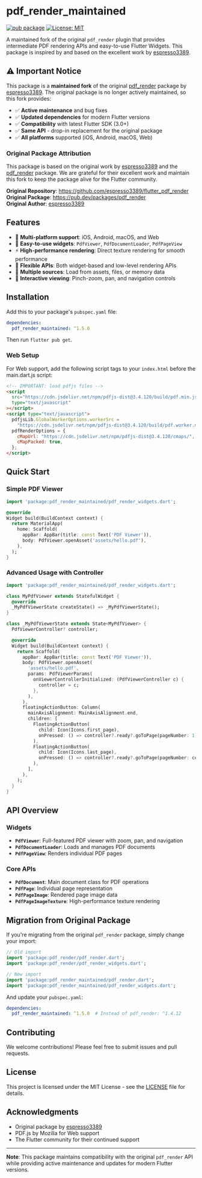 # pdf_render_maintained

[![pub package](https://img.shields.io/pub/v/pdf_render_maintained.svg)](https://pub.dev/packages/pdf_render_maintained)
[![License: MIT](https://img.shields.io/badge/License-MIT-yellow.svg)](https://opensource.org/licenses/MIT)

A maintained fork of the original `pdf_render` plugin that provides intermediate PDF rendering APIs and easy-to-use Flutter Widgets. This package is inspired by and based on the excellent work by [espresso3389](https://github.com/espresso3389).

## ⚠️ Important Notice

This package is a **maintained fork** of the original [pdf_render](https://pub.dev/packages/pdf_render) package by [espresso3389](https://github.com/espresso3389). The original package is no longer actively maintained, so this fork provides:

- ✅ **Active maintenance** and bug fixes
- ✅ **Updated dependencies** for modern Flutter versions
- ✅ **Compatibility** with latest Flutter SDK (3.0+)
- ✅ **Same API** - drop-in replacement for the original package
- ✅ **All platforms** supported (iOS, Android, macOS, Web)

### Original Package Attribution

This package is based on the original work by [espresso3389](https://github.com/espresso3389) and the [pdf_render](https://pub.dev/packages/pdf_render) package. We are grateful for their excellent work and maintain this fork to keep the package alive for the Flutter community.

**Original Repository**: https://github.com/espresso3389/flutter_pdf_render  
**Original Package**: https://pub.dev/packages/pdf_render  
**Original Author**: [espresso3389](https://github.com/espresso3389)

## Features

- 📱 **Multi-platform support**: iOS, Android, macOS, and Web
- 🎨 **Easy-to-use widgets**: `PdfViewer`, `PdfDocumentLoader`, `PdfPageView`
- ⚡ **High-performance rendering**: Direct texture rendering for smooth performance
- 🔧 **Flexible APIs**: Both widget-based and low-level rendering APIs
- 📄 **Multiple sources**: Load from assets, files, or memory data
- 🎯 **Interactive viewing**: Pinch-zoom, pan, and navigation controls

## Installation

Add this to your package's `pubspec.yaml` file:

```yaml
dependencies:
  pdf_render_maintained: ^1.5.0
```

Then run `flutter pub get`.

### Web Setup

For Web support, add the following script tags to your `index.html` before the main.dart.js script:

```html
<!-- IMPORTANT: load pdfjs files -->
<script
  src="https://cdn.jsdelivr.net/npm/pdfjs-dist@3.4.120/build/pdf.min.js"
  type="text/javascript"
></script>
<script type="text/javascript">
  pdfjsLib.GlobalWorkerOptions.workerSrc =
    "https://cdn.jsdelivr.net/npm/pdfjs-dist@3.4.120/build/pdf.worker.min.js";
  pdfRenderOptions = {
    cMapUrl: "https://cdn.jsdelivr.net/npm/pdfjs-dist@3.4.120/cmaps/",
    cMapPacked: true,
  };
</script>
```

## Quick Start

### Simple PDF Viewer

```dart
import 'package:pdf_render_maintained/pdf_render_widgets.dart';

@override
Widget build(BuildContext context) {
  return MaterialApp(
    home: Scaffold(
      appBar: AppBar(title: const Text('PDF Viewer')),
      body: PdfViewer.openAsset('assets/hello.pdf'),
    ),
  );
}
```

### Advanced Usage with Controller

```dart
import 'package:pdf_render_maintained/pdf_render_widgets.dart';

class MyPdfViewer extends StatefulWidget {
  @override
  _MyPdfViewerState createState() => _MyPdfViewerState();
}

class _MyPdfViewerState extends State<MyPdfViewer> {
  PdfViewerController? controller;

  @override
  Widget build(BuildContext context) {
    return Scaffold(
      appBar: AppBar(title: const Text('PDF Viewer')),
      body: PdfViewer.openAsset(
        'assets/hello.pdf',
        params: PdfViewerParams(
          onViewerControllerInitialized: (PdfViewerController c) {
            controller = c;
          },
        ),
      ),
      floatingActionButton: Column(
        mainAxisAlignment: MainAxisAlignment.end,
        children: [
          FloatingActionButton(
            child: Icon(Icons.first_page),
            onPressed: () => controller?.ready?.goToPage(pageNumber: 1),
          ),
          FloatingActionButton(
            child: Icon(Icons.last_page),
            onPressed: () => controller?.ready?.goToPage(pageNumber: controller?.pageCount ?? 1),
          ),
        ],
      ),
    );
  }
}
```

## API Overview

### Widgets

- **`PdfViewer`**: Full-featured PDF viewer with zoom, pan, and navigation
- **`PdfDocumentLoader`**: Loads and manages PDF documents
- **`PdfPageView`**: Renders individual PDF pages

### Core APIs

- **`PdfDocument`**: Main document class for PDF operations
- **`PdfPage`**: Individual page representation
- **`PdfPageImage`**: Rendered page image data
- **`PdfPageImageTexture`**: High-performance texture rendering

## Migration from Original Package

If you're migrating from the original `pdf_render` package, simply change your import:

```dart
// Old import
import 'package:pdf_render/pdf_render.dart';
import 'package:pdf_render/pdf_render_widgets.dart';

// New import
import 'package:pdf_render_maintained/pdf_render.dart';
import 'package:pdf_render_maintained/pdf_render_widgets.dart';
```

And update your `pubspec.yaml`:

```yaml
dependencies:
  pdf_render_maintained: ^1.5.0  # Instead of pdf_render: ^1.4.12
```

## Contributing

We welcome contributions! Please feel free to submit issues and pull requests.

## License

This project is licensed under the MIT License - see the [LICENSE](LICENSE) file for details.

## Acknowledgments

- Original package by [espresso3389](https://github.com/espresso3389)
- PDF.js by Mozilla for Web support
- The Flutter community for their continued support

---

**Note**: This package maintains compatibility with the original `pdf_render` API while providing active maintenance and updates for modern Flutter versions.